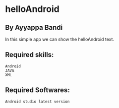# helloAndroid

## By Ayyappa Bandi

In this simple app we can show the helloAndroid text.

## Required skills:
	Android
	JAVA
	XML
## Required Softwares:
	Android studio latest version 

